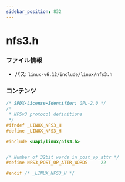 ```yaml
---
sidebar_position: 832
---
```

# nfs3.h

### ファイル情報

- パス: `linux-v6.12/include/linux/nfs3.h`

### コンテンツ

```h
/* SPDX-License-Identifier: GPL-2.0 */
/*
 * NFSv3 protocol definitions
 */
#ifndef _LINUX_NFS3_H
#define _LINUX_NFS3_H

#include <uapi/linux/nfs3.h>


/* Number of 32bit words in post_op_attr */
#define NFS3_POST_OP_ATTR_WORDS		22

#endif /* _LINUX_NFS3_H */

```
